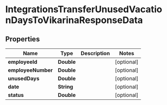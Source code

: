 

# IntegrationsTransferUnusedVacationDaysToVikarinaResponseData


## Properties

| Name | Type | Description | Notes |
|------------ | ------------- | ------------- | -------------|
|**employeeId** | **Double** |  |  [optional] |
|**employeeNumber** | **Double** |  |  [optional] |
|**unusedDays** | **Double** |  |  [optional] |
|**date** | **String** |  |  [optional] |
|**status** | **Double** |  |  [optional] |



